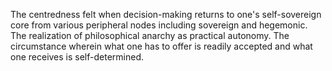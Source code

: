 The centredness felt when decision-making returns to one's self-sovereign core from various peripheral nodes including sovereign and hegemonic. The realization of philosophical anarchy as practical autonomy. The circumstance wherein what one has to offer is readily accepted and what one receives is self-determined.